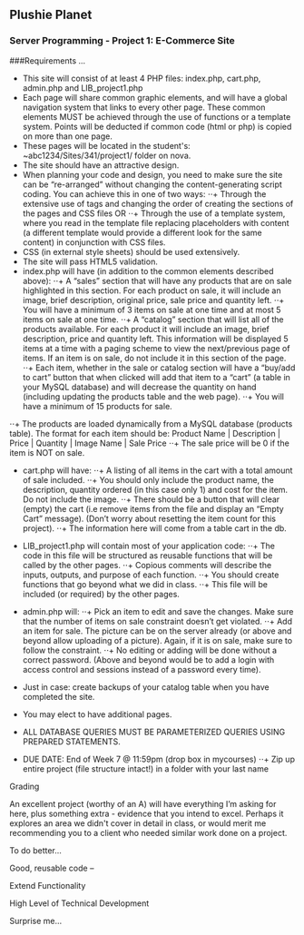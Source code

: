 ## Plushie Planet
### Server Programming - Project 1: E-Commerce Site


###Requirements
...
+ This site will consist of at least 4 PHP files: index.php, cart.php, admin.php and LIB_project1.php
+ Each page will share common graphic elements, and will have a global navigation system that links to every other page. These common elements MUST be achieved through the use of functions or a template system. Points will be deducted if common code (html or php) is copied on more than one page.
+ These pages will be located in the student's: ~abc1234/Sites/341/project1/ folder on nova.
+ The site should have an attractive design.
+ When planning your code and design, you need to make sure the site can be “re-arranged” without changing the content-generating script coding. You can achieve this in one of two ways:
⋅⋅+ Through the extensive use of
tags and changing the order of creating the sections of the pages and CSS files OR
⋅⋅+ Through the use of a template system, where you read in the template file replacing placeholders with content (a different template would provide a different look for the same content) in conjunction with CSS files.
+ CSS (in external style sheets) should be used extensively.
+ The site will pass HTML5 validation.
+ index.php will have (in addition to the common elements described above):
⋅⋅+ A “sales” section that will have any products that are on sale highlighted in this section. For each product on sale, it will include an image, brief description, original price, sale price and quantity left.
⋅⋅+ You will have a minimum of 3 items on sale at one time and at most 5 items on sale at one time.
⋅⋅+ A “catalog” section that will list all of the products available. For each product it will include an image, brief description, price and quantity left. This information will be displayed 5 items at a time with a paging scheme to view the next/previous page of items. If an item is on sale, do not include it in this section of the page.
⋅⋅+ Each item, whether in the sale or catalog section will have a “buy/add to cart” button that when clicked will add that item to a “cart” (a table in your MySQL database) and will decrease the quantity on hand (including updating the products table and the web page).
⋅⋅+ You will have a minimum of 15 products for sale.

⋅⋅+ The products are loaded dynamically from a MySQL database (products table). The format for each item should be:
  Product Name | Description | Price | Quantity | Image Name | Sale Price
⋅⋅+ The sale price will be 0 if the item is NOT on sale.
+ cart.php will have:
⋅⋅+ A listing of all items in the cart with a total amount of sale included.
⋅⋅+ You should only include the product name, the description, quantity ordered (in this case only 1) and cost for the item. Do not include the image.
⋅⋅+ There should be a button that will clear (empty) the cart (i.e remove items from the file and display an “Empty Cart” message). (Don’t worry about resetting the item count for this project).
⋅⋅+ The information here will come from a table cart in the db.

+ LIB_project1.php will contain most of your application code:
⋅⋅+ The code in this file will be structured as reusable functions that will be called by the other pages.
⋅⋅+ Copious comments will describe the inputs, outputs, and purpose of each function.
⋅⋅+ You should create functions that go beyond what we did in class.
⋅⋅+ This file will be included (or required) by the other pages.
+ admin.php will:
⋅⋅+ Pick an item to edit and save the changes. Make sure that the number of items on sale constraint doesn’t get violated.
⋅⋅+ Add an item for sale. The picture can be on the server already (or above and beyond allow uploading of a picture). Again, if it is on sale, make sure to follow the constraint.
⋅⋅+ No editing or adding will be done without a correct password. (Above and beyond would be to add a login with access control and sessions instead of a password every time).
+ Just in case: create backups of your catalog table when you have completed the site.
+ You may elect to have additional pages.
+ ALL DATABASE QUERIES MUST BE PARAMETERIZED QUERIES USING PREPARED STATEMENTS.
+ DUE DATE: End of Week 7 @ 11:59pm (drop box in mycourses)
⋅⋅+ Zip up entire project (file structure intact!) in a folder with your last name

Grading

An excellent project (worthy of an A) will have everything I’m asking for here, plus something extra - evidence that you intend to excel. Perhaps it explores an area we didn't cover in detail in class, or would merit me recommending you to a client who needed similar work done on a project.

To do better…

Good, reusable code –

Extend Functionality

High Level of Technical Development

Surprise me…
